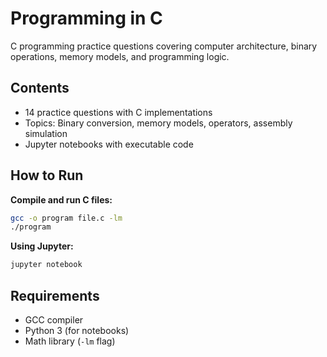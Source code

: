 # Programming in C

C programming practice questions covering computer architecture, binary operations, memory models, and programming logic.

## Contents

- 14 practice questions with C implementations
- Topics: Binary conversion, memory models, operators, assembly simulation
- Jupyter notebooks with executable code

## How to Run

**Compile and run C files:**
```bash
gcc -o program file.c -lm
./program
```

**Using Jupyter:**
```bash
jupyter notebook
```

## Requirements

- GCC compiler
- Python 3 (for notebooks)
- Math library (`-lm` flag)